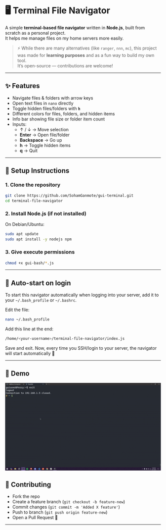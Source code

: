 # 🖥️ Terminal File Navigator

A simple **terminal-based file navigator** written in **Node.js**, built from scratch as a personal project.  
It helps me manage files on my home servers more easily.

> ⚡ While there are many alternatives (like `ranger`, `nnn`, `mc`), this project was made for **learning purposes** and as a fun way to build my own tool.  
> It’s open-source — contributions are welcome!

---

## ✨ Features

- Navigate files & folders with arrow keys
- Open text files in `nano` directly
- Toggle hidden files/folders with **`h`**
- Different colors for files, folders, and hidden items
- Info bar showing file size or folder item count
- Inputs:
  - ↑ / ↓ → Move selection
  - **Enter** → Open file/folder
  - **Backspace** → Go up
  - **h** → Toggle hidden items
  - **q** → Quit

---

## 🚀 Setup Instructions

### 1. Clone the repository

```bash
git clone https://github.com/SohamGanmote/gui-terminal.git
cd terminal-file-navigator
```

### 2. Install Node.js (if not installed)

On Debian/Ubuntu:

```bash
sudo apt update
sudo apt install -y nodejs npm
```

### 3. Give execute permissions

```bash
chmod +x gui-bash/*.js
```

---

## 🔄 Auto-start on login

To start this navigator automatically when logging into your server, add it to your `~/.bash_profile` or `~/.bashrc`.

Edit the file:

```bash
nano ~/.bash_profile
```

Add this line at the end:

```bash
/home/<your-username>/terminal-file-navigator/index.js
```

Save and exit.
Now, every time you SSH/login to your server, the navigator will start automatically 🎉

---

## 📸 Demo

<p align="center">
  <img src="./demo.gif" width="800" />
</p>

## 🤝 Contributing

- Fork the repo
- Create a feature branch (`git checkout -b feature-new`)
- Commit changes (`git commit -m 'Added X feature'`)
- Push to branch (`git push origin feature-new`)
- Open a Pull Request 🚀

---





